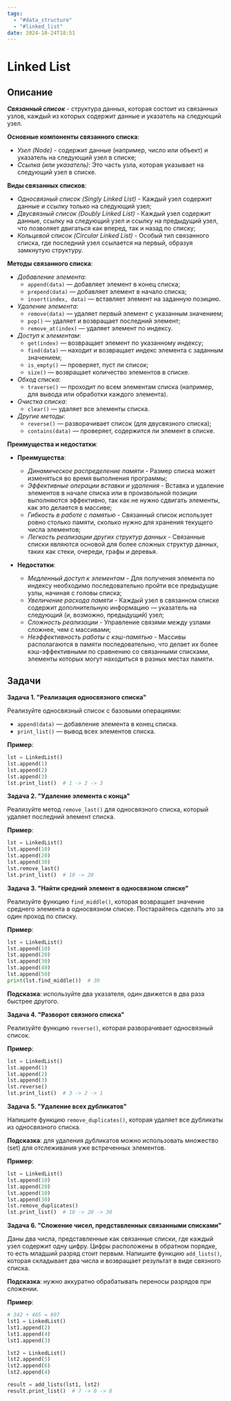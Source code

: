 ```yaml
---
tags:
  - "#data_structure"
  - "#linked_list"
date: 2024-10-24T18:51
---
```

# Linked List

## Описание

**_Связанный список_** - структура данных, которая состоит из связанных узлов, каждый из которых содержит данные и указатель на следующий узел.

**Основные компоненты связанного списка**:

- _Узел (Node)_ - содержит данные (например, число или объект) и указатель на следующий узел в списке;
- _Ссылка (или указатель)_: Это часть узла, которая указывает на следующий узел в списке.

**Виды связанных списков**:

- _Односвязный список (Singly Linked List)_ - Каждый узел содержит данные и ссылку только на следующий узел;
- _Двусвязный список (Doubly Linked List)_ - Каждый узел содержит данные, ссылку на следующий узел и ссылку на предыдущий узел, что позволяет двигаться как вперед, так и назад по списку;
- _Кольцевой список (Circular Linked List)_ - Особый тип связанного списка, где последний узел ссылается на первый, образуя замкнутую структуру.

**Методы связанного списка**:

- _Добавление элемента_:
  - `append(data)` — добавляет элемент в конец списка;
  - `prepend(data)` — добавляет элемент в начало списка;
  - `insert(index, data)` — вставляет элемент на заданную позицию.
- _Удаление элемента_:
  - `remove(data)` — удаляет первый элемент с указанным значением;
  - `pop()` — удаляет и возвращает последний элемент;
  - `remove_at(index)` — удаляет элемент по индексу.
- _Доступ к элементам_:
  - `get(index)` — возвращает элемент по указанному индексу;
  - `find(data)` — находит и возвращает индекс элемента с заданным значением;
  - `is_empty()` — проверяет, пуст ли список;
  - `size()` — возвращает количество элементов в списке.
- _Обход списка_:
  - `traverse()` — проходит по всем элементам списка (например, для вывода или обработки каждого элемента).
- _Очистка списка_:
  - `clear()` — удаляет все элементы списка.
- _Другие методы_:
  - `reverse()` — разворачивает список (для двусвязного списка);
  - `contains(data)` — проверяет, содержится ли элемент в списке.

**Преимущества и недостатки**:

- **Преимущества**:

  - _Динамическое распределение памяти_ - Размер списка может изменяться во время выполнения программы;
  - _Эффективные операции вставки и удаления_ - Вставка и удаление элементов в начале списка или в произвольной позиции выполняются эффективно, так как не нужно сдвигать элементы, как это делается в массиве;
  - _Гибкость в работе с памятью_ - Связанный список использует ровно столько памяти, сколько нужно для хранения текущего числа элементов;
  - _Легкость реализации других структур данных_ - Связанные списки являются основой для более сложных структур данных, таких как стеки, очереди, графы и деревья.

- **Недостатки**:
  - _Медленный доступ к элементам_ - Для получения элемента по индексу необходимо последовательно пройти все предыдущие узлы, начиная с головы списка;
  - _Увеличение расхода памяти_ - Каждый узел в связанном списке содержит дополнительную информацию — указатель на следующий (и, возможно, предыдущий) узел;
  - _Сложность реализации_ - Управление связями между узлами сложнее, чем с массивами;
  - _Неэффективность работы с кэш-памятью_ - Массивы располагаются в памяти последовательно, что делает их более кэш-эффективными по сравнению со связанными списками, элементы которых могут находиться в разных местах памяти.

## Задачи

**Задача 1. "Реализация односвязного списка"**

Реализуйте односвязный список с базовыми операциями:

- `append(data)` — добавление элемента в конец списка.
- `print_list()` — вывод всех элементов списка.

**Пример**:

```python
lst = LinkedList()
lst.append(1)
lst.append(2)
lst.append(3)
lst.print_list()  # 1 -> 2 -> 3
```

**Задача 2. "Удаление элемента с конца"**

Реализуйте метод `remove_last()` для односвязного списка, который удаляет последний элемент списка.

**Пример**:

```python
lst = LinkedList()
lst.append(10)
lst.append(20)
lst.append(30)
lst.remove_last()
lst.print_list()  # 10 -> 20
```

**Задача 3.  "Найти средний элемент в односвязном списке"**

Реализуйте функцию `find_middle()`, которая возвращает значение среднего элемента в односвязном списке. Постарайтесь сделать это за один проход по списку.

**Пример**:

```python
lst = LinkedList()
lst.append(10)
lst.append(20)
lst.append(30)
lst.append(40)
lst.append(50)
print(lst.find_middle())  # 30
```

**Подсказка**: используйте два указателя, один движется в два раза быстрее другого.

**Задача 4.  "Разворот связного списка"**

Реализуйте функцию `reverse()`, которая разворачивает односвязный список.

**Пример**:

```python
lst = LinkedList()
lst.append(1)
lst.append(2)
lst.append(3)
lst.reverse()
lst.print_list()  # 3 -> 2 -> 1
```

**Задача 5.  "Удаление всех дубликатов"**

Напишите функцию `remove_duplicates()`, которая удаляет все дубликаты из односвязного списка.

**Подсказка**: для удаления дубликатов можно использовать множество (set) для отслеживания уже встреченных элементов.

**Пример**:

```python
lst = LinkedList()
lst.append(10)
lst.append(20)
lst.append(10)
lst.append(30)
lst.remove_duplicates()
lst.print_list()  # 10 -> 20 -> 30
```

**Задача 6.  "Сложение чисел, представленных связанными списками"**

Даны два числа, представленные как связанные списки, где каждый узел содержит одну цифру. Цифры расположены в обратном порядке, то есть младший разряд стоит первым. Напишите функцию `add_lists()`, которая складывает два числа и возвращает результат в виде связного списка.

**Подсказка**: нужно аккуратно обрабатывать переносы разрядов при сложении.

**Пример**:

```python
# 342 + 465 = 807
lst1 = LinkedList()
lst1.append(2)
lst1.append(4)
lst1.append(3)

lst2 = LinkedList()
lst2.append(5)
lst2.append(6)
lst2.append(4)

result = add_lists(lst1, lst2)
result.print_list()  # 7 -> 0 -> 8
```

